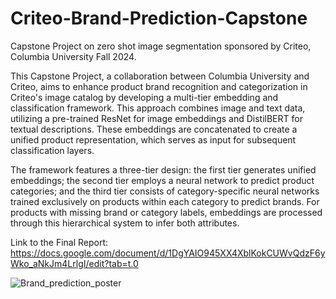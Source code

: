 # Criteo-Brand-Prediction-Capstone
Capstone Project on zero shot image segmentation sponsored by Criteo, Columbia University Fall 2024.  

This Capstone Project, a collaboration between Columbia University and Criteo, aims to enhance product brand recognition and categorization in Criteo's image catalog by developing a multi-tier embedding and classification framework. This approach combines image and text data, utilizing a pre-trained ResNet for image embeddings and DistilBERT for textual descriptions. These embeddings are concatenated to create a unified product representation, which serves as input for subsequent classification layers.

The framework features a three-tier design: the first tier generates unified embeddings; the second tier employs a neural network to predict product categories; and the third tier consists of category-specific neural networks trained exclusively on products within each category to predict brands. For products with missing brand or category labels, embeddings are processed through this hierarchical system to infer both attributes.  

Link to the Final Report: https://docs.google.com/document/d/1DgYAIO945XX4XblKokCUWvQdzF6yWko_aNkJm4LrlgI/edit?tab=t.0  


![Brand_prediction_poster]([https://github.com/user-attachments/assets/5bc27616-609f-4b24-8f5c-596c8ef8fe41](https://github.com/JessicaYoujiaLi/Criteo-Brand-Prediction-Capstone/blob/main/Brand_prediction_poster.png))
